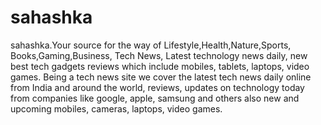 # sahashka
sahashka.Your source for the way of Lifestyle,Health,Nature,Sports, Books,Gaming,Business, Tech News, Latest technology news daily, new best tech gadgets reviews which include mobiles, tablets, laptops, video games. Being a tech news site we cover the latest tech news daily online from India and around the world, reviews, updates on technology today from companies like google, apple, samsung and others also new and upcoming mobiles, cameras, laptops, video games.
